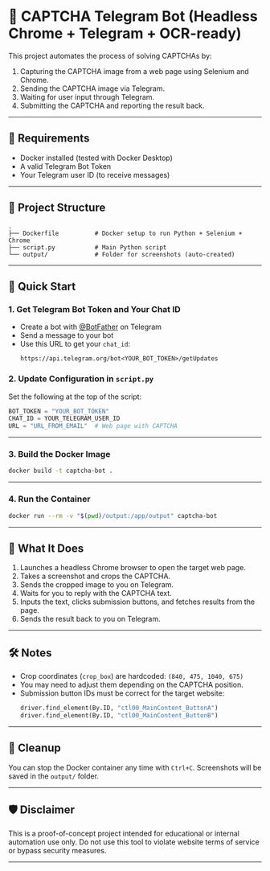 # 🧩 CAPTCHA Telegram Bot (Headless Chrome + Telegram + OCR-ready)

This project automates the process of solving CAPTCHAs by:
1. Capturing the CAPTCHA image from a web page using Selenium and Chrome.
2. Sending the CAPTCHA image via Telegram.
3. Waiting for user input through Telegram.
4. Submitting the CAPTCHA and reporting the result back.

---

## 🧰 Requirements

- Docker installed (tested with Docker Desktop)
- A valid Telegram Bot Token
- Your Telegram user ID (to receive messages)

---

## 📁 Project Structure

```
.
├── Dockerfile          # Docker setup to run Python + Selenium + Chrome
├── script.py           # Main Python script
└── output/             # Folder for screenshots (auto-created)
```

---

## 🚀 Quick Start

### 1. Get Telegram Bot Token and Your Chat ID

- Create a bot with [@BotFather](https://t.me/BotFather) on Telegram
- Send a message to your bot
- Use this URL to get your `chat_id`:  
  ```
  https://api.telegram.org/bot<YOUR_BOT_TOKEN>/getUpdates
  ```

### 2. Update Configuration in `script.py`

Set the following at the top of the script:

```python
BOT_TOKEN = "YOUR_BOT_TOKEN"
CHAT_ID = YOUR_TELEGRAM_USER_ID
URL = "URL_FROM_EMAIL"  # Web page with CAPTCHA
```

---

### 3. Build the Docker Image

```bash
docker build -t captcha-bot .
```

---

### 4. Run the Container

```bash
docker run --rm -v "$(pwd)/output:/app/output" captcha-bot
```

---

## 🧪 What It Does

1. Launches a headless Chrome browser to open the target web page.
2. Takes a screenshot and crops the CAPTCHA.
3. Sends the cropped image to you on Telegram.
4. Waits for you to reply with the CAPTCHA text.
5. Inputs the text, clicks submission buttons, and fetches results from the page.
6. Sends the result back to you on Telegram.

---

## 🛠 Notes

- Crop coordinates (`crop_box`) are hardcoded: `(840, 475, 1040, 675)`
- You may need to adjust them depending on the CAPTCHA position.
- Submission button IDs must be correct for the target website:
  ```python
  driver.find_element(By.ID, "ctl00_MainContent_ButtonA")
  driver.find_element(By.ID, "ctl00_MainContent_ButtonB")
  ```

---

## 🧼 Cleanup

You can stop the Docker container any time with `Ctrl+C`. Screenshots will be saved in the `output/` folder.

---

## 🛡 Disclaimer

This is a proof-of-concept project intended for educational or internal automation use only. Do not use this tool to violate website terms of service or bypass security measures.

---
